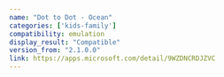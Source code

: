 ```yaml
---
name: "Dot to Dot - Ocean"
categories: ['kids-family']
compatibility: emulation
display_result: "Compatible"
version_from: "2.1.0.0"
link: https://apps.microsoft.com/detail/9WZDNCRDJZVC
---
```

